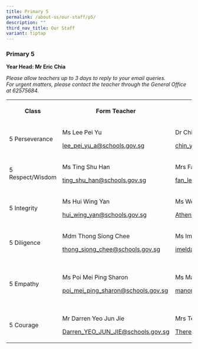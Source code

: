 ```yaml
---
title: Primary 5
permalink: /about-us/our-staff/p5/
description: ""
third_nav_title: Our Staff
variant: tiptap
---
```

<h3><strong>Primary 5</strong></h3>
<p><strong>Year Head: Mr Eric Chia</strong>
</p>
<p><em>Please allow teachers up to 3 days to reply to your email queries.</em>&nbsp;
<br><em>For urgent matters, please contact the teacher through the General Office at 62575684.</em>
</p>
<table style="minWidth: 100px">
<colgroup>
<col>
<col>
<col>
<col>
</colgroup>
<tbody>
<tr>
<th rowspan="1" colspan="1">
<p>Class</p>
</th>
<th rowspan="1" colspan="1">
<p>Form Teacher</p>
</th>
<th rowspan="1" colspan="1">
<p>Form Teacher</p>
</th>
<th rowspan="1" colspan="1">
<p>Co-Form Teacher</p>
</th>
</tr>
<tr>
<td rowspan="1" colspan="1">
<p>5 Perseverance</p>
</td>
<td rowspan="1" colspan="1">
<p>Ms Lee Pei Yu</p>
<p><a href="mailto:lee_pei_yu_a@schools.gov.sg" rel="noopener noreferrer nofollow" target="_blank">lee_pei_yu_a@schools.gov.sg</a>
</p>
<p></p>
</td>
<td rowspan="1" colspan="1">
<p>Dr Chin Yoke Mui</p>
<p><a href="mailto:chin_yoke_mui@schools.gov.sg" rel="noopener noreferrer nofollow" target="_blank">chin_yoke_mui@schools.gov.sg</a>
</p>
<p></p>
</td>
<td rowspan="1" colspan="1">
<p></p>
</td>
</tr>
<tr>
<td rowspan="1" colspan="1">
<p>5 Respect/Wisdom</p>
</td>
<td rowspan="1" colspan="1">
<p>Ms Ting Shu Han</p>
<p><a href="mailto:ting_shu_han@schools.gov.sg" rel="noopener noreferrer nofollow" target="_blank">ting_shu_han@schools.gov.sg</a>
</p>
<p></p>
</td>
<td rowspan="1" colspan="1">
<p>Mrs Fan-Lee Bee Yen Jennifer</p>
<p><a href="mailto:fan_lee_bee_yen@schools.gov.sg" rel="noopener noreferrer nofollow" target="_blank">fan_lee_bee_yen@schools.gov.sg</a>
</p>
<p></p>
</td>
<td rowspan="1" colspan="1">
<p></p>
</td>
</tr>
<tr>
<td rowspan="1" colspan="1">
<p>5 Integrity</p>
</td>
<td rowspan="1" colspan="1">
<p>Ms Hui Wing Yan</p>
<p><a href="mailto:hui_wing_yan@schools.gov.sg" rel="noopener noreferrer nofollow" target="_blank">hui_wing_yan@schools.gov.sg</a>
</p>
<p></p>
</td>
<td rowspan="1" colspan="1">
<p>Ms Wee Shu Yun, Athena</p>
<p><a href="mailto:Athena_Wee@schools.gov.sg" rel="noopener noreferrer nofollow" target="_blank">Athena_Wee@schools.gov.sg</a>
</p>
<p></p>
</td>
<td rowspan="1" colspan="1">
<p></p>
</td>
</tr>
<tr>
<td rowspan="1" colspan="1">
<p>5 Diligence</p>
</td>
<td rowspan="1" colspan="1">
<p>Mdm Thong Siong Chee</p>
<p><a href="mailto:thong_siong_chee@schools.gov.sg" rel="noopener noreferrer nofollow" target="_blank">thong_siong_chee@schools.gov.sg</a>
</p>
<p></p>
</td>
<td rowspan="1" colspan="1">
<p>Ms Imelda</p>
<p><a href="mailto:imelda_asari@moe.edu.sg" rel="noopener noreferrer nofollow" target="_blank">imelda_asari@moe.edu.sg</a>
</p>
</td>
<td rowspan="1" colspan="1">
<p>Ms Low Hui Li</p>
<p><a href="mailto:low_hui_li@schools.gov.sg" rel="noopener noreferrer nofollow" target="_blank">low_hui_li@schools.gov.sg</a>
</p>
<p></p>
</td>
</tr>
<tr>
<td rowspan="1" colspan="1">
<p>5 Empathy</p>
</td>
<td rowspan="1" colspan="1">
<p>Ms Poi Mei Ping Sharon</p>
<p><a href="mailto:poi_mei_ping_sharon@schools.gov.sg" rel="noopener noreferrer nofollow" target="_blank">poi_mei_ping_sharon@schools.gov.sg</a>
</p>
<p></p>
</td>
<td rowspan="1" colspan="1">
<p>Ms Manomani d/o Shunmuga Sundaram</p>
<p><a href="mailto:manomani_shunmuga_sundaram@schools.gov.sg" rel="noopener noreferrer nofollow" target="_blank">manomani_shunmuga_sundaram@schools.gov.sg</a>
</p>
<p></p>
</td>
<td rowspan="1" colspan="1">
<p>Ms</p>
<p>Tan Ai Lin</p>
<p><a href="mailto:tan_ai_lin_a@schools.gov.sg" rel="noopener noreferrer nofollow" target="_blank">tan_ai_lin_a@schools.gov.sg</a>
</p>
<p></p>
<p></p>
</td>
</tr>
<tr>
<td rowspan="1" colspan="1">
<p>5 Courage</p>
</td>
<td rowspan="1" colspan="1">
<p>Mr Darren Yeo Jun Jie</p>
<p><a href="mailto:Darren_YEO_JUN_JIE@schools.gov.sg" rel="noopener noreferrer nofollow" target="_blank">Darren_YEO_JUN_JIE@schools.gov.sg</a>
</p>
<p></p>
<p></p>
</td>
<td rowspan="1" colspan="1">
<p>Mrs Teo, Ng Gek Yin Theresa</p>
<p><a href="mailto:Theresa_Ng_A@schools.gov.sg" rel="noopener noreferrer nofollow" target="_blank">Theresa_Ng_A@schools.gov.sg</a>
</p>
<p></p>
<p></p>
<p></p>
</td>
<td rowspan="1" colspan="1">
<p></p>
</td>
</tr>
</tbody>
</table>
<p></p>